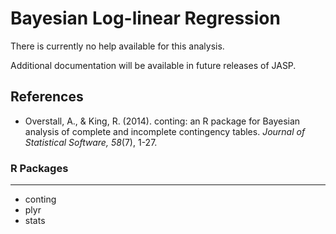 Bayesian Log-linear Regression
==========================

There is currently no help available for this analysis.

Additional documentation will be available in future releases of JASP.
      
References
-------
- Overstall, A., & King, R. (2014). conting: an R package for Bayesian analysis of complete and incomplete contingency tables. *Journal of Statistical Software, 58*(7), 1-27.

### R Packages
---
- conting
- plyr
- stats
